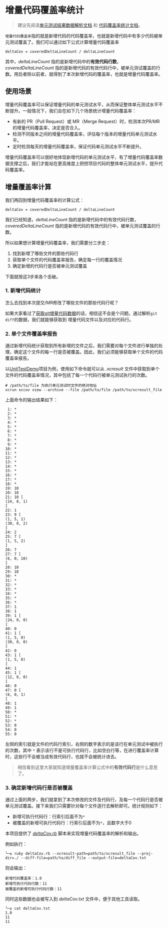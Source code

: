 # 增量代码覆盖率统计

>  建议先阅读[单元测试结果数据解析文档](./unitTestInfo.md) 和 [代码覆盖率统计文档](./targetCoverage.md)。


`增量代码覆盖率`指的就是新增代码的代码覆盖率，也就是新增代码中有多少代码被单元测试覆盖了。我们可以通过如下公式计算增量代码覆盖率

```
deltaCov = coveredDeltaLineCount / deltaLineCount
```

其中，*deltaLineCount* 指的是新增代码中的**有效代码行数**，*coveredDeltaLineCount* 指的是新增代码的有效代码行中，被单元测试覆盖的行数。用后者除以前者，就得到了本次新增代码的覆盖率，也就是增量代码覆盖率。

## 使用场景

增量代码覆盖率可以保证增量代码的单元测试水平，从而保证整体单元测试水平不断提升。一般情况下，我们会在如下几个场景统计增量代码覆盖率： 

- 有新的 PR（Pull Request）或 MR（Merge Request）时，检测本次PR/MR的增量代码覆盖率，决定是否合入。
- 检测不同版本之间的增量代码覆盖率，评估每个版本的增量代码单元测试水平。
- 定时检测每天的增量代码覆盖率，保证代码单元测试水平不断提升。

增量代码覆盖率可以很好地体现新增代码的单元测试水平，有了增量代码覆盖率数据支撑之后，我们才能站在更高维度上把控项目代码的整体单元测试水平，提升代码覆盖率。

## 增量覆盖率计算

我们再回到增量代码覆盖率的计算公式：

```
deltaCov = coveredDeltaLineCount / deltaLineCount
```

我们已经知道，*deltaLineCount* 指的是新增代码中的有效代码行数，*coveredDeltaLineCount* 指的是新增代码的有效代码行中，被单元测试覆盖的行数。  

所以如果想计算增量代码覆盖率，我们需要分三步走：

1. 找到新增了哪些文件的那些代码行
2. 获取单个文件的代码覆盖率报告，确定每一行的覆盖情况
3. 确定新增的代码行是否被单元测试覆盖

下面就按这3步来各个击破。  

### 1. 新增代码统计

怎么去找到本次提交/MR修改了哪些文件的那些代码行呢？  

如果大家看过了[获取git增量代码数据](./diffParser.md)的话，相信这不会是个问题。通过解析`git diff`的数据，我们就能够获取到
增量代码文件以及对应的代码行。  

### 2. 单个文件覆盖率报告

通过新增代码统计获取到所有新增的文件之后，我们需要对每个文件进行单独的处理，确定这个文件的每一行是否被覆盖。因此，我们必须能够获取单个文件的代码覆盖率报告。  

以[UnitTestDemo](https://github.com/JerryChu/UnitTestDemo)项目为例，使用如下命令就可以从 *.xcresult* 文件中获取到单个文件的代码覆盖率情况，其中包括了每一个代码行被单元测试执行的次数。

```
# /path/to/file 为执行单元测试时文件的绝对地址
xcrun xccov view --archive --file /path/to/file /path/to/xcresult_file
```

上面命令的输出结果如下：

```text
 1: *
 2: *
 3: *
 4: *
 5: *
 6: *
 7: *
 8: *
 9: *
10: *
11: *
12: *
13: *
14: *
15: *
16: *
17: *
18: *
19: 10
20: 10
21: 10 [
(24, 0, 1)
]
22: 1
23: 9 [
(1, 5, 1)
(30, 0, 2)
]
24: 2
25: 7 [
(1, 5, 2)
]
26: 7
27: 7 [
(6, 0, 10)
]
28: 10
29: 10
30: *
31: *
32: *
33: *
34: *
35: *
36: *
37: 1
38: 1
39: 1 [
(24, 0, 0)
]
40: 0
41: 1 [
(1, 5, 0)
(30, 0, 0)
]
42: 0
43: 1 [
(1, 5, 0)
]
44: 1
45: 1 [
(12, 0, 0)
]
46: 0
47: 0 [
(6, 0, 1)
]
48: 1
49: 1
50: *
51: *
52: *
53: 0
54: 0
55: 0
```

左侧的索引就是文件的代码行索引，右侧的数字表示的是该行在单元测试中被执行的次数，其中 `*` 表示该行不是可执行代码行，比如空白行等，在进行覆盖率计算时，这些行不会被当成有效代码行，也就不会被统计进去。 

> 相信看到这里大家就知道增量覆盖率计算公式中的**有效代码行**是什么意思了。

### 3. 确定新增代码行是否被覆盖

通过上面的两步，我们就拿到了本次修改的文件及代码行，及每一个代码行是否被单元测试覆盖。接下来我们只需要针对每个文件逐行去解析即可。统计规则如下：

- 新增可执行代码行：行索引后面不为`*`
- 被覆盖的新增可执行代码行：行索引后面不为`*`，且数字大于0

本项目提供了 [*deltaCov.rb*](../deltaCov.rb) 脚本来实现增量代码覆盖率的解析和输出。

例如执行：

```
╰─± ruby deltaCov.rb --xcresult-path=path/to/xcresult_file --proj-dir=./ --diff-file=path/to/diff_file --output-file=deltaCov.txt

```

则会输出：

```
新增代码覆盖率：1.0
新增可执行代码行数：11
被覆盖的新增可执行代码行数：11
```

同时这些数据也会被写入到 *deltaCov.txt* 文件中，便于其他工具读取。

```
╰─± cat deltaCov.txt
1.0
11
11
```